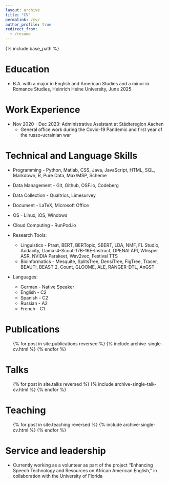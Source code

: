 ```yaml
---
layout: archive
title: "CV"
permalink: /cv/
author_profile: true
redirect_from:
  - /resume
---
```


{% include base_path %}

Education
======
* B.A. with a major in English and American Studies and a minor in Romance Studies, Heinrich Heine University, June 2025

Work Experience
======
* Nov 2020 - Dec 2023: Administrative Assistant at Städteregion Aachen
  * General office work during the Covid-19 Pandemic and first year of the russo-ucrainian war

Technical and Language Skills
======
* Programming - Python, Matlab, CSS, Java, JavaScript, HTML, SQL, Markdown, R, Pure Data, Max/MSP, Scheme

* Data Management - Git, Github, OSF.io, Codeberg

* Data Collection - Qualtrics, Limesurvey

* Document - LaTeX, Microsoft Office

* OS - Linux, iOS, Windows

* Cloud Computing - RunPod.io

* Research Tools:
  * Linguistics - Praat, BERT, BERTopic, SBERT, LDA, NMF, FL Studio, Audacity, Llama-4-Scout-17B-16E-Instruct, OPENAI API, Whisper ASR, NVIDIA Parakeet, Wav2vec, Festival TTS
  * Bioinformatics - Mesquite, SplitsTree, DensiTree, FigTree, Tracer, BEAUTi, BEAST 2, Count, GLOOME, ALE, RANGER-DTL, AnGST

* Languages:
  * German - Native Speaker
  * English - C2
  * Spanish - C2
  * Russian - A2
  * French - C1

Publications
======
  <ul>{% for post in site.publications reversed %}
    {% include archive-single-cv.html %}
  {% endfor %}</ul>
  
Talks
======
  <ul>{% for post in site.talks reversed %}
    {% include archive-single-talk-cv.html  %}
  {% endfor %}</ul>
  
Teaching
======
  <ul>{% for post in site.teaching reversed %}
    {% include archive-single-cv.html %}
  {% endfor %}</ul>
  
Service and leadership
======
* Currently working as a volunteer as part of the project “Enhancing Speech Technology and Resources on African American English,” in collaboration with the University of Florida
